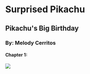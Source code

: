 # Surprised Pikachu
## Pikachu's Big Birthday
### By: Melody Cerritos 

#### Chapter 1: 

<img src="https://ga-students.slack.com/files/UTZFW1FGF/FUBGHU4UF/surprised_pikachu.png"></img>

